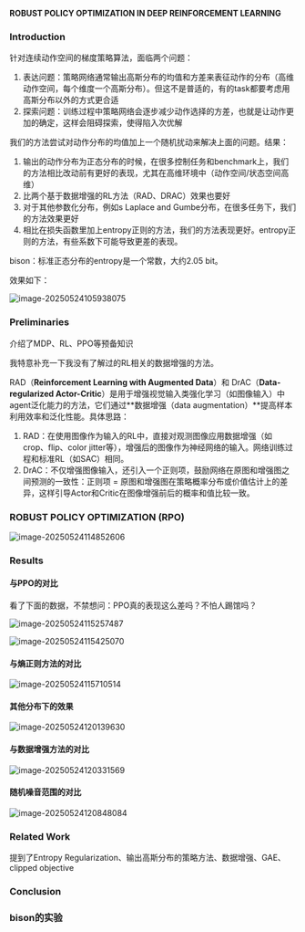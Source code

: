 **ROBUST POLICY OPTIMIZATION IN DEEP REINFORCEMENT LEARNING**

### Introduction

针对连续动作空间的梯度策略算法，面临两个问题：

1. 表达问题：策略网络通常输出高斯分布的均值和方差来表征动作的分布（高维动作空间，每个维度一个高斯分布）。但这不是普适的，有的task都要考虑用高斯分布以外的方式更合适
2. 探索问题：训练过程中策略网络会逐步减少动作选择的方差，也就是让动作更加的确定，这样会阻碍探索，使得陷入次优解

我们的方法尝试对动作分布的均值加上一个随机扰动来解决上面的问题。结果：

1. 输出的动作分布为正态分布的时候，在很多控制任务和benchmark上，我们的方法相比改动前有更好的表现，尤其在高维环境中（动作空间/状态空间高维）
2. 比两个基于数据增强的RL方法（RAD、DRAC）效果也要好
3. 对于其他参数化分布，例如s Laplace and Gumbe分布，在很多任务下，我们的方法效果更好
4. 相比在损失函数里加上entropy正则的方法，我们的方法表现更好。entropy正则的方法，有些系数下可能导致更差的表现。

bison：标准正态分布的entropy是一个常数，大约2.05 bit。

效果如下：

![image-20250524105938075](img/image-20250524105938075.png)

### Preliminaries

介绍了MDP、RL、PPO等预备知识



我特意补充一下我没有了解过的RL相关的数据增强的方法。

RAD（**Reinforcement Learning with Augmented Data**）和 DrAC（**Data-regularized Actor-Critic**）是用于增强视觉输入类强化学习（如图像输入）中agent泛化能力的方法，它们通过**数据增强（data augmentation）**提高样本利用效率和泛化性能。具体思路：

1. RAD：在使用图像作为输入的RL中，直接对观测图像应用数据增强（如crop、flip、color jitter等），增强后的图像作为神经网络的输入。网络训练过程和标准RL（如SAC）相同。
2. DrAC：不仅增强图像输入，还引入一个正则项，鼓励网络在原图和增强图之间预测的一致性：正则项 = 原图和增强图在策略概率分布或价值估计上的差异，这样引导Actor和Critic在图像增强前后的概率和值比较一致。

### ROBUST POLICY OPTIMIZATION (RPO)

![image-20250524114852606](img/image-20250524114852606.png)

### Results

#### 与PPO的对比

看了下面的数据，不禁想问：PPO真的表现这么差吗？不怕人踢馆吗？

![image-20250524115257487](img/image-20250524115257487.png)



![image-20250524115425070](img/image-20250524115425070.png)

#### 与熵正则方法的对比

![image-20250524115710514](img/image-20250524115710514.png)

#### 其他分布下的效果

![image-20250524120139630](img/image-20250524120139630.png)

#### 与数据增强方法的对比

![image-20250524120331569](img/image-20250524120331569.png)



#### 随机噪音范围的对比

![image-20250524120848084](img/image-20250524120848084.png)

### Related Work

提到了Entropy Regularization、输出高斯分布的策略方法、数据增强、GAE、clipped objective

### Conclusion



### bison的实验

